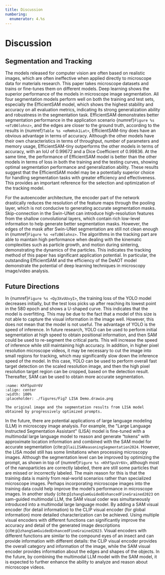 ```yaml
---
title: Discussion
numbering:
  enumerator: 4.%s 
---
```


# Discussion

## Segmentation and Tracking

The models released for computer vision are often based on realistic images, which are often ineffective when applied directly to microscope data for materials research. This paper takes microscope datasets and trains or fine-tunes them on different models. Deep learning shows the superior performance of the models in microscope image segmentation. All four segmentation models perform well on both the training and test sets, especially the EfficientSAM model, which shows the highest stability and accuracy on all evaluation metrics, indicating its strong generalization ability and robustness in the segmentation task. EfficientSAM demonstrates better segmentation performance in the application scenario {numref}`Figure %s <eTzB6lohnz>`, and the edges are closer to the ground truth, according to the results in {numref}`Table %s <eRmHsk1Lat>`, EfficientSAM-tiny does have an obvious advantage in terms of accuracy. Although the other models have their own characteristics in terms of throughput, number of parameters and memory usage, EfficientSAM-tiny outperforms the other models in terms of accuracy, with an IoU of 0.99672 and a Dice Coefficient of 0.99836. At the same time, the performance of EfficientSAM model is better than the other models in terms of loss in both the training and the testing curves, showing optimal segmentation performance and generalization ability. These results suggest that the EfficientSAM model may be a potentially superior choice for handling segmentation tasks with greater efficiency and effectiveness. This provides an important reference for the selection and optimization of the tracking model.

For the autoencoder architecture, the encoder part of the network drastically reduces the resolution of the feature maps through the pooling layer, which is not conducive to generating accurate segmentation masks. Skip-connection in the Swin-UNet can introduce high-resolution features from the shallow convolutional layers, which contain rich low-level information to help generate better segmentation masks. However, the edges of the mask after Swin-UNet segmentation are still not clean enough in {numref}`Figure %s <eTzB6lohnz>`. The algorithms in the tracking part are able to maintain high performance when dealing with the kinematic complexities such as particle growth, and motion during sintering, demonstrating the dynamics of the particles. This indicates the tracking method of this paper has significant application potential. In particular, the outstanding EfficientSAM and the efficiency of the DeAOT model demonstrate the potential of deep learning techniques in microscopy image/video analysis.

## Future Directions

In {numref}`Figure %s <Qy3XvUUvyI>`, the training loss of the YOLO model decreases initially, but the test loss picks up after reaching its lowest point in the 580 epoch and shows a U-shaped curve. This indicates that the model is overfitting. This may be due to the fact that a model of this size is not able to capture the visual information in the image well. However, this does not mean that the model is not useful. The advantage of YOLO is the speed of inference. In future research, YOLO can be used to perform initial segmentation at high speed to obtain positional information, and then SAM could be used to re-segment the critical parts. This will increase the speed of inference while still maintaining high accuracy. In addition, in higher pixel resolution microscope videos, it may be necessary to cut the image into small regions for tracking, which may significantly slow down the inference speed of the model. In this case, YOLO can be used to perform overall fast target detection on the scaled resolution image, and then the high pixel resolution target region can be cropped, based on the detection result. Thereafter, SAM can be used to obtain more accurate segmentation.

```{figure} #app:fig7
:name: KhF5puVr6V
:align: center
:width: 100%
:placeholder: ./figures/Fig7 LISA Demo.drawio.png

The original image and the segmentation results from LISA model obtained by progressively optimized prompts.
```

In the future, there are potential applications of large language modeling (LLM) in microscopy image analysis. For example, the "Large Language Instructed Segmentation Assistant" (LISA) model is fine-tuned with a multimodal large language model to reason and generate “tokens” with approximate location information and combined with the SAM model for accurate segmentation {cite:p}`laiLISAReasoningSegmentation2024`. However, the LISA model still has some limitations when processing microscopy images. Although the segmentation level can be improved by optimizing the prompt, as shown in top of {numref}`Figure %s <KhF5puVr6V>`, although most of the nanoparticles are correctly labeled, there are still some particles that are missed or incorrectly labeled. The main reason for this is that the training data is mainly from real-world scenarios rather than specialized microscope images. Perhaps incorporating microscope images into the training data could help improve the model’s performance in microscope images. In another study {cite:p}`zhangSamGuidedEnhancedFineGrained2023` on sam-guided multimodal LLM, the SAM visual coder was simultaneously introduced into a multimodal large language model. By adding a SAM visual encoder (for detail information) to the CLIP visual encoder (for global information) more detailed characterization can be achieved. Using multiple visual encoders with different functions can significantly improve the accuracy and detail of the generated image descriptions {cite:p}`zhangSamGuidedEnhancedFineGrained2023`. Visual encoders with different functions are similar to the compound eyes of an insect and can provide information with different details: the CLIP visual encoder provides the overall category and information of the image, while the SAM visual encoder provides information about the edges and shapes of the objects. In the future, by combining the multimodal LLM model with the SAM model, it is expected to further enhance the ability to analyze and reason about microscope videos.
